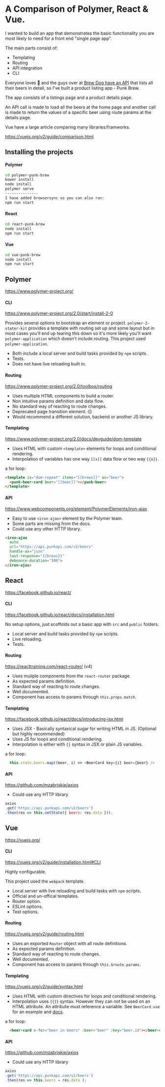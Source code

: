 # A Comparison of Polymer, React & Vue.
I wanted to build an app that demonstrates the basic functionality you are most likely to need for a front end "single page app".

The main parts consist of:
- Templating
- Routing
- API integration
- CLI

Everyone loves :beer: and the guys over at [Brew Dog have an API](https://punkapi.com/) that lists all their beers in detail, so I've built a product listing app - Punk Brew.

The app consists of a listings page and a product details page.

An API call is made to load all the beers at the home page and another call is made to return the values
of a specific beer using route params at the details page.

Vue have a large article comparing many libraries/framworks.

https://vuejs.org/v2/guide/comparison.html


## Installing the projects
#### Polymer
```bash
cd polymer-punk-brew
bower install
node install
polymer serve
---------------
I have added browsersync so you can also run:
npm run start
```

#### React
```bash
cd react-punk-brew
node install
npm run start
```

#### Vue
```bash
cd vue-punk-brew
node install
npm run start
```





## Polymer
https://www.polymer-project.org/

#### CLI
https://www.polymer-project.org/2.0/start/install-2-0

Provides several options to bootstrap an element or project.
`polymer-2-stater-kit` provides a template with routing set up and some layout but in most cases you'll end up tearing this down so it's more likely you'll want `polymer-application` which doesn't include routing.
This project used `polymer-application`.

- Both include a local server and build tasks provided by `npm` scripts.
- Tests.
- Does not have live reloading built in.

#### Routing
https://www.polymer-project.org/2.0/toolbox/routing
- Uses multiple HTML components to build a router.
- Non intuitive params definition and data flow.
- No standard way of reacting to route changes.
- Deprecated page transition element. 😔
- Would recommend a different solution, backend or another JS library.

#### Templating
https://www.polymer-project.org/2.0/docs/devguide/dom-template

- Uses HTML with custom `<template>` elements for loops and conditional rendering.
- Interpolation of variables has one way `[[x]]` data flow or two way `{{x}}`.

a for loop:
```HTML
<template is="dom-repeat" items="[[brews]]" as="beer">
  <punk-beer-card beer="[[beer]]"></punk-beer>
</template>
```

#### API
https://www.webcomponents.org/element/PolymerElements/iron-ajax

- Easy to use `<iron-ajax>` element by the Polymer team.
- Some parts are missing from the docs.
- Could use any other HTTP library.

```HTML    
<iron-ajax
  auto
  url="https://api.punkapi.com/v2/beers"
  handle-as="json"
  last-response="{{brews}}"
  debounce-duration="300">
</iron-ajax>
```





## React
https://facebook.github.io/react/

#### CLI
https://facebook.github.io/react/docs/installation.html

No setup options, just scoffolds out a basic app with `src` and `public` folders.
- Local server and build tasks provided by `npm` scripts.
- Live reloading.
- Tests.

#### Routing
https://reacttraining.com/react-router/ (v4)
- Uses muliple components from the `react-router` package.
- As expected params definition.
- Standard way of reacting to route changes.
- Well documented.
- Component has access to params through `this.props.match`.

#### Templating
https://facebook.github.io/react/docs/introducing-jsx.html

- Uses JSX - Basically syntaxical sugar for writing HTML in JS. (Optional but highly recommended)
- Uses JS for loops and conditional rendering.
- Interpolation is either with `{}` syntax in JSX or plain JS variables.

a for loop:
```javascript
  this.state.beers.map((beer, i) => <BeerCard key={i} beer={beer} />
```

#### API
https://github.com/mzabriskie/axios

- Could use any HTTP library

```javascript
axios
.get('https://api.punkapi.com/v2/beers')
.then(res => this.setState({ beers: res.data }));
```





## Vue
https://vuejs.org/

#### CLI
https://vuejs.org/v2/guide/installation.html#CLI

Highly configurable.

This project used the `webpack` template.

- Local server with live reloading and build tasks with `npm` scripts.
- Official and un-offical templates.
- Router option.
- ESLint options.
- Test options.

#### Routing
https://vuejs.org/v2/guide/routing.html
- Uses an exported `Router` object with all route definitions.
- As expected params definition.
- Standard way of reacting to route changes.
- Well documented.
- Component has access to params through `this.$route.params`.

#### Templating
https://vuejs.org/v2/guide/syntax.html

- Uses HTML with custom directives for loops and conditional rendering.
- Interpolation uses `{{}}` syntax. However they can not be used on an HTML attribute. An attribute must reference a variable. See `BeerCard.vue` for an example and [docs](https://vuejs.org/v2/guide/syntax.html#Attributes).

a for loop:
```HTML
  <beer-card v-for="beer in beers" :beer="beer" :key="beer.id"></beer-card>
```

#### API
https://github.com/mzabriskie/axios

- Could use any HTTP library

```javascript
axios
.get('https://api.punkapi.com/v2/beers')
.then(res => this.beers = res.data );
```
